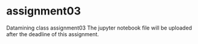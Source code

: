 # assignment03
Datamining class assignment03
The jupyter notebook file will be uploaded after the deadline of this assignment.
